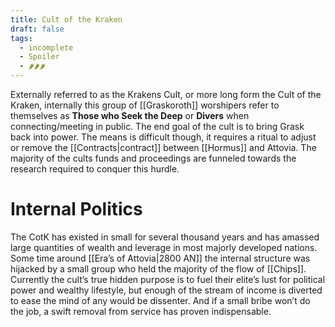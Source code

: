 ```yaml
---
title: Cult of the Kraken
draft: false
tags:
  - incomplete
  - Spoiler
  - 🌶🌶🌶
---
```

Externally referred to as the Krakens Cult, or more long form the Cult of the Kraken, internally this group of [[Graskoroth]] worshipers refer to themselves as **Those who Seek the Deep** or **Divers** when connecting/meeting in public. The end goal of the cult is to bring Grask back into power. The means is difficult though, it requires a ritual to adjust or remove the [[Contracts|contract]] between [[Hormus]] and Attovia. The majority of the cults funds and proceedings are funneled towards the research required to conquer this hurdle. 

# Internal Politics
The CotK has existed in small for several thousand years and has amassed large quantities of wealth and leverage in most majorly developed nations. Some time around [[Era’s of Attovia|2800 AN]] the internal structure was hijacked by a small group who held the majority of the flow of [[Chips]]. Currently the cult’s true hidden purpose is to fuel their elite’s lust for political power and wealthy lifestyle, but enough of the stream of income is diverted to ease the mind of any would be dissenter. And if a small bribe won’t do the job, a swift removal from service has proven indispensable.
